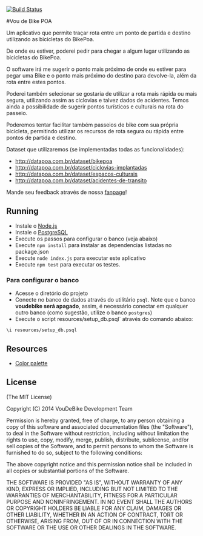 [![Build Status](https://secure.travis-ci.org/umovers/voudebike.png?branch=master)](http://travis-ci.org/umovers/voudebike)

#Vou de Bike POA

Um aplicativo que permite traçar rota entre um ponto de partida e destino utilizando as bicicletas do BikePoa.

De onde eu estiver, poderei pedir para chegar a algum lugar utilizando as bicicletas do BikePoa.

O software irá me sugerir o ponto mais próximo de onde eu estiver para pegar uma Bike e o ponto mais próximo do destino para devolve-la, além da rota entre estes pontos.

Poderei também selecionar se gostaria de utilizar a rota mais rápida ou mais segura, utilizando assim as ciclovias e talvez dados de acidentes.
Temos ainda a possibilidade de sugerir pontos turísticos e culturais na rota do passeio.

Poderemos tentar facilitar também passeios de bike com sua própria bicicleta, permitindo utilizar os recursos de rota segura ou rápida entre pontos de partida e destino.

Dataset que utilizaremos (se implementadas todas as funcionalidades):

* http://datapoa.com.br/dataset/bikepoa
* http://datapoa.com.br/dataset/ciclovias-implantadas
* http://datapoa.com.br/dataset/espacos-culturais
* http://datapoa.com.br/dataset/acidentes-de-transito

Mande seu feedback através de nossa [fanpage](https://www.facebook.com/VouDeBikePOA)!


## Running
* Instale o [Node.js](http://nodejs.org/)
* Instale o [PostgreSQL](http://www.postgresql.org/)
* Execute os passos para configurar o banco (veja abaixo)
* Execute `npm install` para instalar as dependencias listadas no package.json
* Execute `node index.js` para executar este aplicativo
* Execute `npm test` para executar os testes.

### Para configurar o banco
* Acesse o diretório do projeto
* Conecte no banco de dados através do utilitário `psql`. Note que o banco **voudebike será apagado**, assim, é necessário conectar em qualquer outro banco (como sugestão, utilize o banco `postgres`)
* Execute o script resources/setup_db.psql` através do comando abaixo:

```
\i resources/setup_db.psql
```
## Resources
* [Color palette](http://www.colourlovers.com/palette/155071/Rei_Ayanami)


## License
(The MIT License)

Copyright (C) 2014 VouDeBike Development Team

Permission is hereby granted, free of charge, to any person obtaining a copy of this software and associated documentation files (the "Software"), to deal in the Software without restriction, including without limitation the rights to use, copy, modify, merge, publish, distribute, sublicense, and/or sell copies of the Software, and to permit persons to whom the Software is furnished to do so, subject to the following conditions:

The above copyright notice and this permission notice shall be included in all copies or substantial portions of the Software.

THE SOFTWARE IS PROVIDED "AS IS", WITHOUT WARRANTY OF ANY KIND, EXPRESS OR IMPLIED, INCLUDING BUT NOT LIMITED TO THE WARRANTIES OF MERCHANTABILITY, FITNESS FOR A PARTICULAR PURPOSE AND NONINFRINGEMENT. IN NO EVENT SHALL THE AUTHORS OR COPYRIGHT HOLDERS BE LIABLE FOR ANY CLAIM, DAMAGES OR OTHER LIABILITY, WHETHER IN AN ACTION OF CONTRACT, TORT OR OTHERWISE, ARISING FROM, OUT OF OR IN CONNECTION WITH THE SOFTWARE OR THE USE OR OTHER DEALINGS IN THE SOFTWARE.